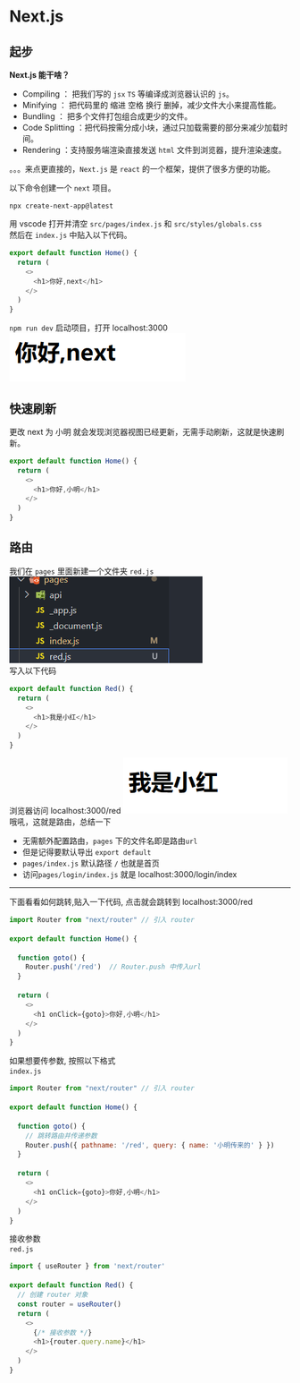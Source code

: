 # Next.js
## 起步
**Next.js 能干啥？**
- Compiling ： 把我们写的 `jsx` `TS` 等编译成浏览器认识的 `js`。
- Minifying ： 把代码里的 缩进 空格 换行 删掉，减少文件大小来提高性能。
- Bundling  ： 把多个文件打包组合成更少的文件。
- Code Splitting ：把代码按需分成小块，通过只加载需要的部分来减少加载时间。
- Rendering ：支持服务端渲染直接发送 `html` 文件到浏览器，提升渲染速度。

。。。来点更直接的，`Next.js` 是 `react` 的一个框架，提供了很多方便的功能。   

以下命令创建一个 `next` 项目。
```
npx create-next-app@latest
```
用 vscode 打开并清空 `src/pages/index.js` 和 `src/styles/globals.css`  
然后在 `index.js` 中贴入以下代码。
```js
export default function Home() {
  return (
    <>
      <h1>你好,next</h1>
    </>
  )
}
```
`npm run dev` 启动项目，打开 localhost:3000 
![alt 属性文本](./image/1.png)  

## 快速刷新
更改 next 为 小明 就会发现浏览器视图已经更新，无需手动刷新，这就是快速刷新。
```js
export default function Home() {
  return (
    <>
      <h1>你好,小明</h1>
    </>
  )
}
```

## 路由
我们在 `pages` 里面新建一个文件夹 `red.js`
![alt 属性文本](./image/2.png)  
写入以下代码
```js
export default function Red() {
  return (
    <>
      <h1>我是小红</h1>
    </>
  )
}
```
浏览器访问 localhost:3000/red 
![alt 属性文本](./image/3.png)  
哦吼，这就是路由，总结一下
- 无需额外配置路由，`pages` 下的文件名即是路由`url`
- 但是记得要默认导出 `export default`
- `pages/index.js` 默认路径 `/` 也就是首页
- 访问`pages/login/index.js` 就是 localhost:3000/login/index
***
下面看看如何跳转,贴入一下代码, 点击就会跳转到 localhost:3000/red
```js
import Router from "next/router" // 引入 router

export default function Home() {

  function goto() {
    Router.push('/red')  // Router.push 中传入url
  }

  return (
    <>
      <h1 onClick={goto}>你好,小明</h1>
    </>
  )
}
```
如果想要传参数, 按照以下格式   
`index.js`
```js
import Router from "next/router" // 引入 router

export default function Home() {

  function goto() {
    // 跳转路由并传递参数
    Router.push({ pathname: '/red', query: { name: '小明传来的' } })
  }

  return (
    <>
      <h1 onClick={goto}>你好,小明</h1>
    </>
  )
}
```
接收参数   
`red.js`
```js
import { useRouter } from 'next/router'

export default function Red() {
  // 创建 router 对象
  const router = useRouter()
  return (
    <>
      {/* 接收参数 */}
      <h1>{router.query.name}</h1>
    </>
  )
}
```
